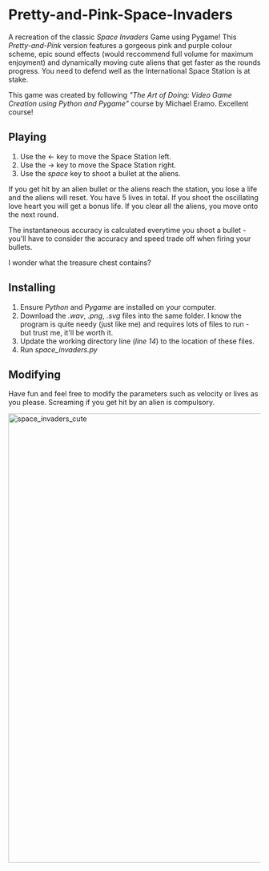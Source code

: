 # Pretty-and-Pink-Space-Invaders
A recreation of the classic *Space Invaders* Game using Pygame! This *Pretty-and-Pink* version features a gorgeous pink and purple colour scheme, epic sound effects (would reccommend full volume for maximum enjoyment) and dynamically moving cute aliens that get faster as the rounds progress. You need to defend well as the International Space Station is at stake. 

This game was created by following *"The Art of Doing: Video Game Creation using Python and Pygame"* course by Michael Eramo. Excellent course! 

## Playing ##
1. Use the &#8592; key to move the Space Station left.
2. Use the &#8594; key to move the Space Station right.
3. Use the *space* key to shoot a bullet at the aliens.

If you get hit by an alien bullet or the aliens reach the station, you lose a life and the aliens will reset. You have 5 lives in total. If you shoot the oscillating love heart you will get a bonus life. If you clear all the aliens, you move onto the next round. 

The instantaneous accuracy is calculated everytime you shoot a bullet - you'll have to consider the accuracy and speed trade off when firing your bullets. 

I wonder what the treasure chest contains? 

## Installing ## 
1. Ensure *Python* and *Pygame* are installed on your computer.
2. Download the *.wav*, *.png*, *.svg* files  into the same folder. I know the program is quite needy (just like me) and requires lots of files to run - but trust me, it'll be worth it.
3. Update the working directory line (*line 14*) to the location of these files. 
4. Run *space_invaders.py*

## Modifying ##
Have fun and feel free to modify the parameters such as velocity or lives as you please. Screaming if you get hit by an alien is compulsory. 

<img width="898" alt="space_invaders_cute" src="https://github.com/user-attachments/assets/a17519b7-5e49-40ca-884c-4b2620200439">



